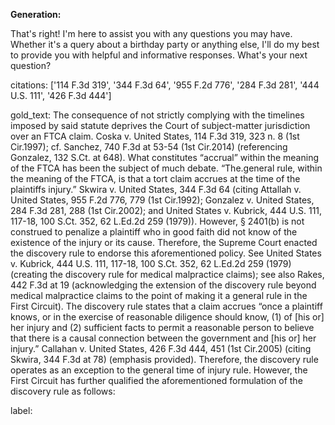 **Generation:**

 That's right! I'm here to assist you with any questions you may have. Whether it's a query about a birthday party or anything else, I'll do my best to provide you with helpful and informative responses. What's your next question?

citations: ['114 F.3d 319', '344 F.3d 64', '955 F.2d 776', '284 F.3d 281', '444 U.S. 111', '426 F.3d 444']

gold_text: The consequence of not strictly complying with the timelines imposed by said statute deprives the Court of subject-matter jurisdiction over an FTCA claim. Coska v. United States, 114 F.3d 319, 323 n. 8 (1st Cir.1997); cf. Sanchez, 740 F.3d at 53-54 (1st Cir.2014) (referencing Gonzalez, 132 S.Ct. at 648). What constitutes “accrual” within the meaning of the FTCA has been the subject of much debate. “The.general rule, within the meaning of the FTCA, is that a tort claim accrues at the time of the plaintiffs injury.” Skwira v. United States, 344 F.3d 64 (citing Attallah v. United States, 955 F.2d 776, 779 (1st Cir.1992); Gonzalez v. United States, 284 F.3d 281, 288 (1st Cir.2002); and United States v. Kubrick, 444 U.S. 111, 117-18, 100 S.Ct. 352, 62 L.Ed.2d 259 (1979)). However, § 2401(b) is not construed to penalize a plaintiff who in good faith did not know of the existence of the injury or its cause. Therefore, the Supreme Court enacted the discovery rule to endorse this aforementioned policy. See United States v. Kubrick, 444 U.S. 111, 117-18, 100 S.Ct. 352, 62 L.Ed.2d 259 (1979) (creating the discovery rule for medical malpractice claims); see also Rakes, 442 F.3d at 19 (acknowledging the extension of the discovery rule beyond medical malpractice claims to the point of making it a general rule in the First Circuit). The discovery rule states that a claim accrues “once a plaintiff knows, or in the exercise of reasonable diligence should know, (1) of [his or] her injury and (2) sufficient facts to permit a reasonable person to believe that there is a causal connection between the government and [his or] her injury.” Callahan v. United States, 426 F.3d 444, 451 (1st Cir.2005) (citing Skwira, 344 F.3d at 78) (emphasis provided). Therefore, the discovery rule operates as an exception to the general time of injury rule. However, the First Circuit has further qualified the aforementioned formulation of the discovery rule as follows:

label: 